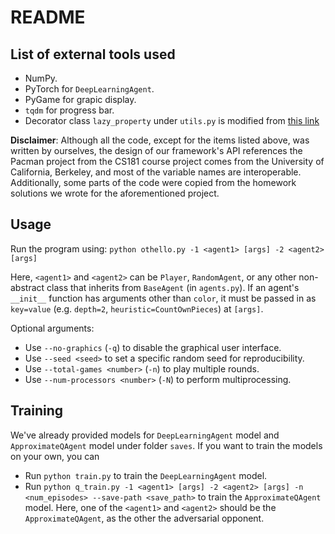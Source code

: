 # README

## List of external tools used

- NumPy.
- PyTorch for `DeepLearningAgent`.
- PyGame for grapic display.
- `tqdm` for progress bar.
- Decorator class `lazy_property` under `utils.py` is modified from [this link](https://zhuanlan.zhihu.com/p/76533988)

**Disclaimer**: Although all the code, except for the items listed above, was written by ourselves, the design of our framework's API references the Pacman project from the CS181 course project comes from the University of California, Berkeley, and most of the variable names are interoperable.  Additionally, some parts of the code were copied from the homework solutions we wrote for the aforementioned project.

## Usage

Run the program using:
`python othello.py -1 <agent1> [args] -2 <agent2> [args]`

Here, `<agent1>` and `<agent2>` can be `Player`, `RandomAgent`, or any other non-abstract class that inherits from `BaseAgent` (in `agents.py`). If an agent's `__init__` function has arguments other than `color`, it must be passed in as `key=value` (e.g. `depth=2`, `heuristic=CountOwnPieces`) at `[args]`.

Optional arguments:

- Use `--no-graphics` (`-q`) to disable the graphical user interface.
- Use `--seed <seed>` to set a specific random seed for reproducibility.
- Use `--total-games <number>` (`-n`) to play multiple rounds.
- Use `--num-processors <number>` (`-N`) to perform multiprocessing.

## Training

We've already provided models for `DeepLearningAgent` model and `ApproximateQAgent` model under folder `saves`. If you want to train the models on your own, you can

- Run `python train.py` to train the `DeepLearningAgent` model.
- Run `python q_train.py -1 <agent1> [args] -2 <agent2> [args] -n <num_episodes> --save-path <save_path>` to train the `ApproximateQAgent` model. Here, one of the `<agent1>` and `<agent2>` should be the `ApproximateQAgent`, as the other the adversarial opponent.
